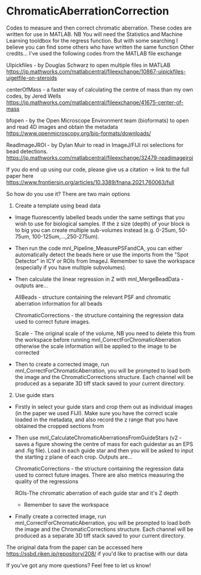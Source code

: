 # ChromaticAberrationCorrection
Codes to measure and then correct chromatic aberration. 
These codes are written for use in MATLAB. NB You will need the Statistics and Machine Learning tooldbox for the regress function. But with some searching I believe you can find some others who have written the same function
Other credits... I've used the following codes from the MATLAB file exchange

UIpickfiles - by Douglas Schwarz to open multiple files in MATLAB https://jp.mathworks.com/matlabcentral/fileexchange/10867-uipickfiles-uigetfile-on-steroids

centerOfMass - a faster way of calculating the centre of mass than my own codes, by Jered Wells https://jp.mathworks.com/matlabcentral/fileexchange/41675-center-of-mass

bfopen - by the Open Microscope Environment team (bioformats) to open and read 4D images and obtain the metadata https://www.openmicroscopy.org/bio-formats/downloads/

ReadImageJROI - by Dylan Muir to read in ImageJ/FIJI roi selections for bead detections. https://jp.mathworks.com/matlabcentral/fileexchange/32479-readimagejroi

If you do end up using our code, please give us a citation -> link to the full paper here https://www.frontiersin.org/articles/10.3389/fnana.2021.760063/full


So how do you use it?
There are two main options
1) Create a template using bead data
- Image fluorescently labelled beads under the same settings that you wish to use for biological samples. If the z size (depth) of your block is to big you can create multiple sub-volumes instead (e.g. 0-25um, 50-75um, 100-125um,...,250-275um).
- Then run the code mnl_Pipeline_MeasurePSFandCA, you can either automatically detect the beads here or use the imports from the "Spot Detector" in ICY or ROIs from ImageJ. Remember to save the workspace (especially if you have multiple subvolumes).
- Then calculate the linear regression in Z with mnl_MergeBeadData - outputs are...

    AllBeads - structure containing the relevant PSF and chromatic aberration information for all beads
    
    ChromaticCorrections - the structure containing the regression data used to correct future images.
    
    Scale - The original scale of the volume, NB you need to delete this from the workspace before running mnl_CorrectForChromaticAberration otherwise the scale information will be applied to the image to be corrected
    
- Then to create a corrected image, run mnl_CorrectForChromaticAberration, you will be prompted to load both the image and the ChromaticCorrections structure. Each channel will be produced as a separate 3D tiff stack saved to your current directory.


2) Use guide stars
- Firstly in select your guide stars and crop them out as individual images (in the paper we used FIJI). Make sure you have the correct scale loaded in the metadata, and also record the z range that you have obtained the cropped sections from
- Then use mnl_CalculateChromaticAberrationsFromGuideStars (v2 - saves a figure showing the centre of mass for each guidestar as an EPS and .fig file). Load in each guide star and then you will be asked to input the starting z plane of each crop. 
  Outputs are...
  
  ChromaticCorrections - the structure containing the regression data used to correct future images. There are also metrics measuring the quality of the regressions
  
  ROIs-The chromatic aberration of each guide star and it's Z depth
  
  - Remember to save the workspace

- Finally create a corrected image, run mnl_CorrectForChromaticAberration, you will be prompted to load both the image and the ChromaticCorrections structure. Each channel will be produced as a separate 3D tiff stack saved to your current directory.

The original data from the paper can be accessed here https://ssbd.riken.jp/repository/208/ if you'd like to practise with our data
  
If you've got any more questions? Feel free to let us know! 
